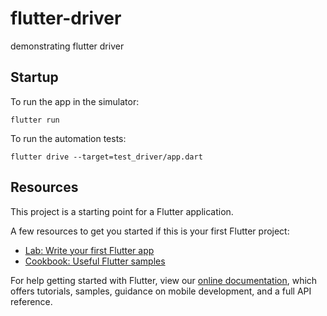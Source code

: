 # flutter-driver

demonstrating flutter driver

## Startup

To run the app in the simulator:
```
flutter run
```

To run the automation tests:
```
flutter drive --target=test_driver/app.dart
```

## Resources

This project is a starting point for a Flutter application.

A few resources to get you started if this is your first Flutter project:

- [Lab: Write your first Flutter app](https://flutter.dev/docs/get-started/codelab)
- [Cookbook: Useful Flutter samples](https://flutter.dev/docs/cookbook)

For help getting started with Flutter, view our
[online documentation](https://flutter.dev/docs), which offers tutorials,
samples, guidance on mobile development, and a full API reference.
